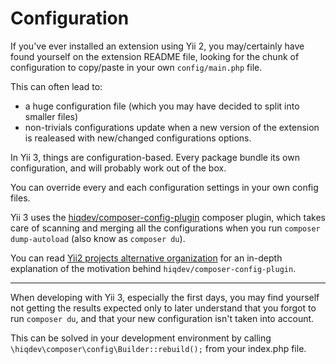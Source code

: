# Configuration

If you've ever installed an extension using Yii 2, you may/certainly have found yourself on the extension README file, looking for the chunk of configuration to copy/paste in your own `config/main.php` file.

This can often lead to:

 * a huge configuration file (which you may have decided to split into smaller files)
 * non-trivials configurations update when a new version of the extension is realeased with new/changed configurations options.

In Yii 3, things are configuration-based. Every package bundle its own configuration, and will probably work out of the box.

You can override every and each configuration settings in your own config files.

Yii 3 uses the [hiqdev/composer-config-plugin](https://github.com/hiqdev/composer-config-plugin)
composer plugin, which takes care of scanning and merging all the configurations when you run
`composer dump-autoload` (also know as `composer du`).

You can read [Yii2 projects alternative organization](https://hiqdev.com/pages/articles/app-organization) 
for an in-depth explanation of the motivation behind `hiqdev/composer-config-plugin`.

---

When developing with Yii 3, especially the first days, you may find yourself not getting the results expected
only to later understand that you forgot to run `composer du`, and that your new configuration isn't taken 
into account.

This can be solved in your development environment by calling `\hiqdev\composer\config\Builder::rebuild();`
from your index.php file.
